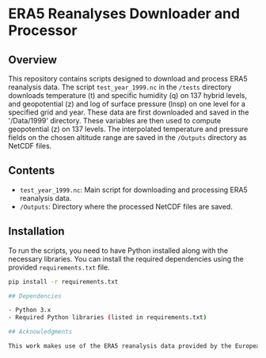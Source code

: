# ERA5 Reanalyses Downloader and Processor

## Overview

This repository contains scripts designed to download and process ERA5 reanalysis data. The script `test_year_1999.nc` in the `/tests` directory downloads temperature (t) and specific humidity (q) on 137 hybrid levels, and geopotential (z) and log of surface pressure (lnsp) on one level for a specified grid and year. These data are first downloaded and saved in the '/Data/1999' directory. These variables are then used to compute geopotential (z) on 137 levels. The interpolated temperature and pressure fields on the chosen altitude range are saved in the `/Outputs` directory as NetCDF files.

## Contents

- `test_year_1999.nc`: Main script for downloading and processing ERA5 reanalysis data.
- `/Outputs`: Directory where the processed NetCDF files are saved.

## Installation

To run the scripts, you need to have Python installed along with the necessary libraries. You can install the required dependencies using the provided `requirements.txt` file.

```bash
pip install -r requirements.txt

## Dependencies

- Python 3.x
- Required Python libraries (listed in requirements.txt)

## Acknowledgments

This work makes use of the ERA5 reanalysis data provided by the European Centre for Medium-Range Weather Forecasts (ECMWF).

